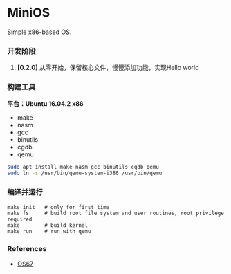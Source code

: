 MiniOS
===============================
Simple x86-based OS.


### 开发阶段

1. **[0.2.0]** 从零开始，保留核心文件，慢慢添加功能，实现Hello world


### 构建工具
**平台：Ubuntu 16.04.2 x86**
* make
* nasm
* gcc
* binutils
* cgdb
* qemu

```bash
sudo apt install make nasm gcc binutils cgdb qemu
sudo ln -s /usr/bin/qemu-system-i386 /usr/bin/qemu
```

### 编译并运行
```shell
make init   # only for first time
make fs     # build root file system and user routines, root privilege required
make        # build kernel
make run    # run with qemu
```


### References
* [OS67](https://github.com/SilverRainZ/OS67)
